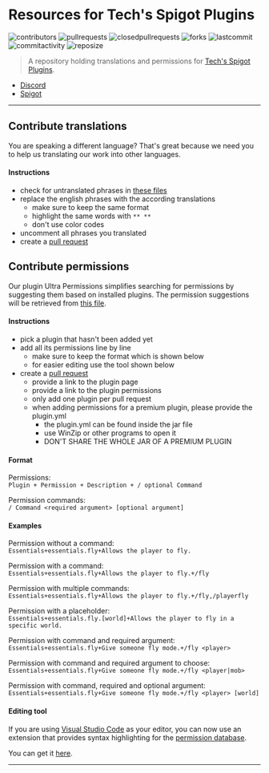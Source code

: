 # **Resources for Tech's Spigot Plugins**

![contributors]
![pullrequests]
![closedpullrequests]
![forks]
![lastcommit]
![commitactivity]
![reposize]

> A repository holding translations and permissions for [Tech's Spigot Plugins].

- [Discord][Discord]
- [Spigot][Tech's Spigot Plugins]

---

## **Contribute translations**

You are speaking a different language? That's great because we need you to help us translating our work into other languages.

#### Instructions
- check for untranslated phrases in [these files][translations]
- replace the english phrases with the according translations
  - make sure to keep the same format
  - highlight the same words with ``** **``
  - don't use color codes
- uncomment all phrases you translated
- create a [pull request]


## **Contribute permissions**

Our plugin Ultra Permissions simplifies searching for permissions by suggesting them based on installed plugins. The permission suggestions will be retrieved from [this file][permissions].

#### Instructions
- pick a plugin that hasn't been added yet
- add all its permissions line by line
  - make sure to keep the format which is shown below
  - for easier editing use the tool shown below
- create a [pull request]
  - provide a link to the plugin page
  - provide a link to the plugin permissions
  - only add one plugin per pull request
  - when adding permissions for a premium plugin, please provide the plugin.yml
    - the plugin.yml can be found inside the jar file
    - use WinZip or other programs to open it
    - DON'T SHARE THE WHOLE JAR OF A PREMIUM PLUGIN

#### Format
Permissions:<br>
``Plugin + Permission + Description + / optional Command``

Permission commands:<br>
``/ Command <required argument> [optional argument]``

#### Examples
Permission without a command:<br>
``Essentials+essentials.fly+Allows the player to fly.``

Permission with a command:<br>
``Essentials+essentials.fly+Allows the player to fly.+/fly``

Permission with multiple commands:<br>
``Essentials+essentials.fly+Allows the player to fly.+/fly,/playerfly``

Permission with a placeholder:<br>
``Essentials+essentials.fly.[world]+Allows the player to fly in a specific world.``

Permission with command and required argument:<br>
``Essentials+essentials.fly+Give someone fly mode.+/fly <player>``

Permission with command and required argument to choose:<br>
``Essentials+essentials.fly+Give someone fly mode.+/fly <player|mob>``

Permission with command, required and optional argument:<br>
``Essentials+essentials.fly+Give someone fly mode.+/fly <player> [world]``

#### Editing tool
If you are using [Visual Studio Code] as your editor, you can now use an extension that
provides syntax highlighting for the [permission database][permissions].

You can get it [here][extension].

---

<!-- Links -->
[Tech's Spigot Plugins]: https://www.spigotmc.org/resources/authors/techscode.29620/
[Discord]: https://discord.gg/3JuHDm8
[translations]: https://github.com/TechsCode/PluginResources/tree/master/Translations
[pull request]: https://help.github.com/en/github/collaborating-with-issues-and-pull-requests/about-pull-requests
[permissions]: https://github.com/TechsCode/PluginResources/blob/master/Permissions%20Database/Database.updb
[Visual Studio Code]: https://code.visualstudio.com/
[extension]: https://marketplace.visualstudio.com/items?itemName=RLNT.uperms-db-syntax

<!-- Images -->
[contributors]: https://badges.eazyftw.com/github/contributors/TechsCode/PluginResources?style=flat-square
[pullrequests]: https://badges.eazyftw.com/github/issues-pr/TechsCode/PluginResources?style=flat-square
[closedpullrequests]: https://badges.eazyftw.com/github/issues-pr-closed/TechsCode/PluginResources?style=flat-square
[forks]: https://badges.eazyftw.com/github/forks/TechsCode/PluginResources?style=flat-square
[lastcommit]: https://badges.eazyftw.com/github/last-commit/TechsCode/PluginResources?style=flat-square
[commitactivity]: https://badges.eazyftw.com/github/commit-activity/w/TechsCode/PluginResources?style=flat-square
[reposize]: https://badges.eazyftw.com/github/repo-size/TechsCode/PluginResources?style=flat-square
